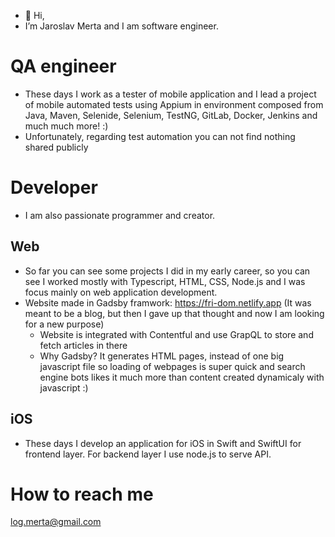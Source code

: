- 👋 Hi,
- I’m Jaroslav Merta and I am software engineer.

# QA engineer

- These days I work as a tester of mobile application and I lead a project of mobile automated tests using Appium in environment composed from Java, Maven, Selenide, Selenium, TestNG, GitLab, Docker, Jenkins and much much more! :)
- Unfortunately, regarding test automation you can not find nothing shared publicly

# Developer

- I am also passionate programmer and creator.
  
## Web

- So far you can see some projects I did in my early career, so you can see I worked mostly with Typescript, HTML, CSS, Node.js and I was focus mainly on web application development.
- Website made in Gadsby framwork: https://fri-dom.netlify.app (It was meant to be a blog, but then I gave up that thought and now I am looking for a new purpose)
  - Website is integrated with Contentful and use GrapQL to store and fetch articles in there
  - Why Gadsby? It generates HTML pages, instead of one big javascript file so loading of webpages is super quick and search engine bots likes it much more than content created dynamicaly with javascript :)

## iOS

- These days I develop an application for iOS in Swift and SwiftUI for frontend layer. For backend layer I use node.js to serve API.


# How to reach me 
log.merta@gmail.com

<!---
jaroslavmerta/jaroslavmerta is a ✨ special ✨ repository because its `README.md` (this file) appears on your GitHub profile.
You can click the Preview link to take a look at your changes.

what still can be useful
- 💞️ I’m looking to collaborate on digital comics
--->
